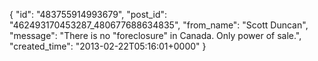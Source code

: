  {
   "id": "483755914993679",
   "post_id": "462493170453287_480677688634835",
   "from_name": "Scott Duncan",
   "message": "There is no \"foreclosure\" in Canada. Only power of sale.",
   "created_time": "2013-02-22T05:16:01+0000"
 }
